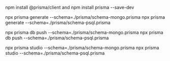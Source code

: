 


npm install @prisma/client and npm install prisma --save-dev

npx prisma generate --schema=./prisma/schema-mongo.prisma
npx prisma generate --schema=./prisma/schema-psql.prisma


npx prisma db push --schema=./prisma/schema-mongo.prisma
npx prisma db push --schema=./prisma/schema-psql.prisma

npx prisma studio --schema=./prisma/schema-mongo.prisma
npx prisma studio --schema=./prisma/schema-psql.prisma